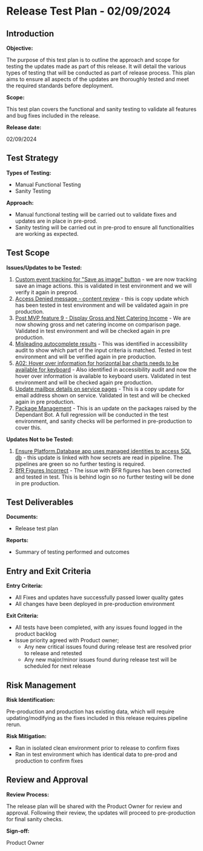 ﻿# Release Test Plan - 02/09/2024

## Introduction

**Objective:**

The purpose of this test plan is to outline the approach and scope for testing the updates made as part of this release.
It will detail the various types of testing that will be conducted as part of release process. This plan aims to ensure
all aspects of the updates are thoroughly tested and meet the required standards before deployment.

**Scope:**

This test plan covers the functional and sanity testing to validate all features and bug fixes included in the release.

**Release date:**

02/09/2024

## Test Strategy

**Types of Testing:**

- Manual Functional Testing
- Sanity Testing

**Approach:**

- Manual functional testing will be carried out to validate fixes and updates are in place in pre-prod.
- Sanity testing will be carried out in pre-prod to ensure all functionalities are working as expected.

## Test Scope

**Issues/Updates to be Tested:**

1. [Custom event tracking for "Save as image" button](https://dev.azure.com/dfe-ssp/s198-DfE-Benchmarking-service/_workitems/edit/223210) -
   we are now tracking save an image actions. this is validated in test environment and we will verify it again in
   preprod.
2. [Access Denied message - content review](https://dev.azure.com/dfe-ssp/s198-DfE-Benchmarking-service/_workitems/edit/218513) -
   this is copy update which has been tested in test environment and will be validated again in pre production.
3. [Post MVP feature 9 - Display Gross and Net Catering Income](https://dev.azure.com/dfe-ssp/s198-DfE-Benchmarking-service/_workitems/edit/214976) -
   We are now showing gross and net catering income on comparison page. Validated in test environment and will be
   checked again in pre production.
4. [Misleading autocomplete results](https://dev.azure.com/dfe-ssp/s198-DfE-Benchmarking-service/_workitems/edit/223871) -
   This was identified in accessibility audit to show which part of the input criteria is matched. Tested in test
   environment and will be verified again in pre production.
5. [A02: Hover over information for horizontal bar charts needs to be available for keyboard](https://dev.azure.com/dfe-ssp/s198-DfE-Benchmarking-service/_workitems/edit/225478) -
   Also identified in accessibility audit and now the hover over information is available to keyboard users. Validated
   in test environment and will be checked again pre production.
6. [Update mailbox details on service pages](https://dev.azure.com/dfe-ssp/s198-DfE-Benchmarking-service/_workitems/edit/225527) -
   This is a copy update for email address shown on service. Validated in test and will be checked again in pre
   production.
7. [Package Management](https://dfe-ssp.visualstudio.com/s198-DfE-Benchmarking-service/_workitems/edit/226361) - This is
   an update on the packages raised by the Dependant Bot. A full regression will be conducted in the test environment,
   and sanity checks will be performed in pre-production to cover this.

**Updates Not to be Tested:**

1. [Ensure Platform.Database app uses managed identities to access SQL db](https://dev.azure.com/dfe-ssp/s198-DfE-Benchmarking-service/_workitems/edit/222561) -
   this update is linked with how secrets are read in pipeline. The pipelines are green so no further testing is
   required.
2. [BfR Figures Incorrect](https://dev.azure.com/dfe-ssp/s198-DfE-Benchmarking-service/_workitems/edit/217947) - The issue with BFR figures has been corrected and tested in test. This is behind login so no further testing will be done in pre production. 
## Test Deliverables

**Documents:**

- Release test plan

**Reports:**

- Summary of testing performed and outcomes

## Entry and Exit Criteria

**Entry Criteria:**

- All Fixes and updates have successfully passed lower quality gates
- All changes have been deployed in pre-production environment

**Exit Criteria:**

- All tests have been completed, with any issues found logged in the product backlog
- Issue priority agreed with Product owner;
    - Any new critical issues found during release test are resolved prior to release and retested
    - Any new major/minor issues found during release test will be scheduled for next release

## Risk Management

**Risk Identification:**

Pre-production and production has existing data, which will require updating/modifying as the fixes included in this
release requires pipeline rerun.

**Risk Mitigation:**

- Ran in isolated clean environment prior to release to confirm fixes
- Ran in test environment which has identical data to pre-prod and production to confirm fixes

## Review and Approval

**Review Process:**

The release plan will be shared with the Product Owner for review and approval. Following their review, the updates will
proceed to pre-production for final sanity checks.

**Sign-off:**

Product Owner

